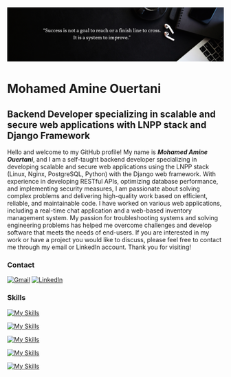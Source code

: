 ![Design and Development](https://github.com/Mohamed-Amine-Ouertani/Mohamed-Amine-Ouertani/blob/main/hello%20(1).png)
==============================================================================================================================================

Mohamed Amine Ouertani
==============================================================================================================================================


Backend Developer specializing in scalable and secure web applications with LNPP stack and Django Framework
-----------------------------------------------------------------------------------------------------------

Hello and welcome to my GitHub profile! My name is <strong><em>Mohamed Amine Ouertani</em></strong>, and I am a self-taught backend developer specializing in developing scalable and secure web applications using the LNPP stack (Linux, Nginx, PostgreSQL, Python) with the Django web framework. With experience in developing RESTful APIs, optimizing database performance, and implementing security measures, I am passionate about solving complex problems and delivering high-quality work based on efficient, reliable, and maintainable code. I have worked on various web applications, including a real-time chat application and a web-based inventory management system. My passion for troubleshooting systems and solving engineering problems has helped me overcome challenges and develop software that meets the needs of end-users. If you are interested in my work or have a project you would like to discuss, please feel free to contact me through my email or LinkedIn account. Thank you for visiting!

### Contact

[![Gmail](https://img.shields.io/badge/Gmail-D14836?style=for-the-badge&logo=gmail&logoColor=white)](mailto:aminelufey@gmail.com)
[![LinkedIn](https://img.shields.io/badge/linkedin-%230077B5.svg?style=for-the-badge&logo=linkedin&logoColor=white)](https://www.linkedin.com/in/mohamed-ouerteni)

### Skills

[![My Skills](https://skillicons.dev/icons?i=py,django,postgres,nginx,linux&theme=dark)](https://skillicons.dev)

[![My Skills](https://skillicons.dev/icons?i=aws,kubernetes,docker&theme=dark)](https://skillicons.dev)

[![My Skills](https://skillicons.dev/icons?i=git,github&theme=dark)](https://skillicons.dev)

[![My Skills](https://skillicons.dev/icons?i=redis,rabbitmq&theme=dark)](https://skillicons.dev)

[![My Skills](https://skillicons.dev/icons?i=bootstrap&theme=dark)](https://skillicons.dev)



